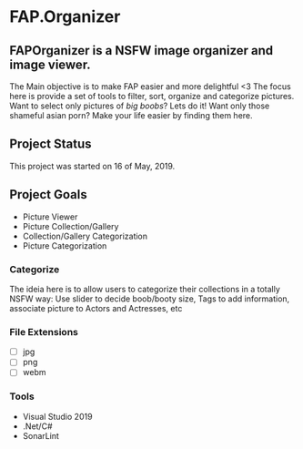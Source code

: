 # FAP.Organizer
FAPOrganizer is a NSFW image organizer and image viewer. 
---
The Main objective is to make FAP easier and more delightful <3
The focus here is provide a set of tools to filter, sort, organize and categorize pictures.
Want to select only pictures of _big boobs_? Lets do it!
Want only those shameful asian porn? Make your life easier by finding them here.

## Project Status
This project was started on 16 of May, 2019.

## Project Goals
* Picture Viewer
* Picture Collection/Gallery 
* Collection/Gallery Categorization
* Picture Categorization


### Categorize
The ideia here is to allow users to categorize their collections in a totally NSFW way: Use slider to decide boob/booty size, Tags to add information, associate picture to Actors and Actresses, etc


### File Extensions
- [ ] jpg
- [ ] png
- [ ] webm

### Tools
* Visual Studio 2019
* .Net/C#
* SonarLint
